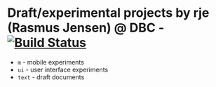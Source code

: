 # Draft/experimental projects by rje (Rasmus Jensen) @ DBC  - [![Build Status](https://secure.travis-ci.org/DBC-as/rje.png)](http://travis-ci.org/DBC-as/rje)

- `m` - mobile experiments
- `ui` - user interface experiments
- `text` - draft documents
